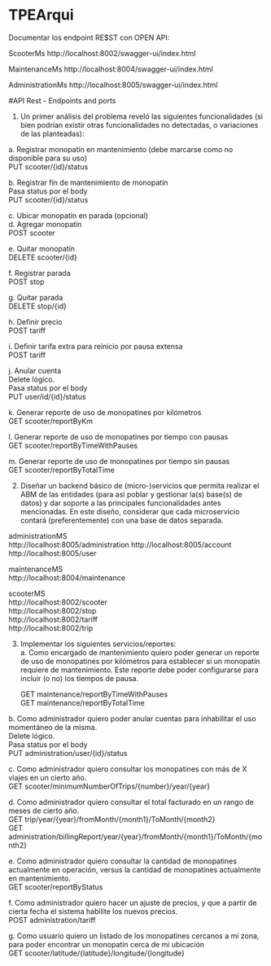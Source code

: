 # TPEArqui

Documentar los endpoint RE$ST con OPEN API:

ScooterMs
http://localhost:8002/swagger-ui/index.html

MaintenanceMs
http://localhost:8004/swagger-ui/index.html

AdministrationMs
http://localhost:8005/swagger-ui/index.html


#API Rest - Endpoints and ports

1. Un primer análisis del problema reveló las siguientes funcionalidades (si bien podrían existir otras funcionalidades no detectadas, o variaciones de las planteadas):  

a. Registrar monopatín en mantenimiento (debe marcarse como no disponible para su uso)   
   PUT scooter/{id}/status  

b. Registrar fin de mantenimiento de monopatín  
Pasa status por el body  
   PUT scooter/{id}/status  

c. Ubicar monopatín en parada (opcional)  
d. Agregar monopatín  
   POST scooter  

e. Quitar monopatín  
   DELETE scooter/{id}   
   
f. Registrar parada  
   POST stop  

g. Quitar parada  
   DELETE stop/{id}  

h. Definir precio  
   POST tariff  

i. Definir tarifa extra para reinicio por pausa extensa  
   POST tariff  

j. Anular cuenta  
   Delete lógico.  
   Pasa status por el body  
   PUT user/id/{id}/status   

k. Generar reporte de uso de monopatines por kilómetros  
   GET scooter/reportByKm  

l. Generar reporte de uso de monopatines por tiempo con pausas  
   GET scooter/reportByTimeWithPauses    

m. Generar reporte de uso de monopatines por tiempo sin pausas  
   GET scooter/reportByTotalTime    

2. Diseñar un backend básico de (micro-)servicios que permita realizar el ABM de las entidades (para así poblar y gestionar la(s) base(s) de datos) y dar soporte a las principales
   funcionalidades antes mencionadas. En este diseño, considerar que cada microservicio contará (preferentemente) con una base de datos separada.  

administrationMS  
http://localhost:8005/administration 
http://localhost:8005/account  
http://localhost:8005/user  

maintenanceMS  
http://localhost:8004/maintenance  

scooterMS  
http://localhost:8002/scooter  
http://localhost:8002/stop  
http://localhost:8002/tariff  
http://localhost:8002/trip  


3. Implementar los siguientes servicios/reportes:  
   a. Como encargado de mantenimiento quiero poder generar un reporte de uso de monopatines por kilómetros para establecer si un monopatín requiere de mantenimiento.
Este reporte debe poder configurarse para incluir (o no) los tiempos de pausa.  

   GET maintenance/reportByTimeWithPauses  
   GET maintenance/reportByTotalTime  

b. Como administrador quiero poder anular cuentas para inhabilitar el uso momentáneo de la misma.  
   Delete lógico.  
   Pasa status por el body  
   PUT administration/user/{id}/status  

c. Como administrador quiero consultar los monopatines con más de X viajes en un cierto año.  
   GET scooter/minimumNumberOfTrips/{number}/year/{year}    

d. Como administrador quiero consultar el total facturado en un rango de meses de cierto año.  
   GET trip/year/{year}/fromMonth/{month1}/ToMonth/{month2}  
   GET administration/billingReport/year/{year}/fromMonth/{month1}/ToMonth/{month2}  

e. Como administrador quiero consultar la cantidad de monopatines actualmente en operación, versus la cantidad de monopatines actualmente en mantenimiento.  
   GET scooter/reportByStatus    

f. Como administrador quiero hacer un ajuste de precios, y que a partir de cierta fecha el sistema habilite los nuevos precios.  
   POST administration/tariff  

g. Como usuario quiero un listado de los monopatines cercanos a mi zona, para poder encontrar un monopatín cerca de mi ubicación  
   GET scooter/latitude/{latitude}/longitude/{longitude}  


